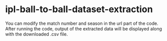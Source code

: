 # ipl-ball-to-ball-dataset-extraction

You can modify the match number and season in the url part of the code. After running the code, output of the extracted data will be displayed along with the downloaded .csv file.

